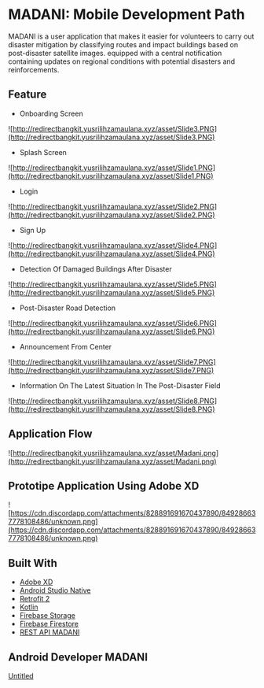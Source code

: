# MADANI: Mobile Development Path

MADANI is a user application that makes it easier for volunteers to carry out disaster mitigation by classifying routes and impact buildings based on post-disaster satellite images. equipped with a central notification containing updates on regional conditions with potential disasters and reinforcements.

## Feature

- Onboarding Screen

![http://redirectbangkit.yusrilihzamaulana.xyz/asset/Slide3.PNG](http://redirectbangkit.yusrilihzamaulana.xyz/asset/Slide3.PNG)

- Splash Screen

![http://redirectbangkit.yusrilihzamaulana.xyz/asset/Slide1.PNG](http://redirectbangkit.yusrilihzamaulana.xyz/asset/Slide1.PNG)

- Login

![http://redirectbangkit.yusrilihzamaulana.xyz/asset/Slide2.PNG](http://redirectbangkit.yusrilihzamaulana.xyz/asset/Slide2.PNG)

- Sign Up

![http://redirectbangkit.yusrilihzamaulana.xyz/asset/Slide4.PNG](http://redirectbangkit.yusrilihzamaulana.xyz/asset/Slide4.PNG)

- Detection Of Damaged Buildings After Disaster

![http://redirectbangkit.yusrilihzamaulana.xyz/asset/Slide5.PNG](http://redirectbangkit.yusrilihzamaulana.xyz/asset/Slide5.PNG)

- Post-Disaster Road Detection

![http://redirectbangkit.yusrilihzamaulana.xyz/asset/Slide6.PNG](http://redirectbangkit.yusrilihzamaulana.xyz/asset/Slide6.PNG)

- Announcement From Center

![http://redirectbangkit.yusrilihzamaulana.xyz/asset/Slide7.PNG](http://redirectbangkit.yusrilihzamaulana.xyz/asset/Slide7.PNG)

- Information On The Latest Situation In The Post-Disaster Field

![http://redirectbangkit.yusrilihzamaulana.xyz/asset/Slide8.PNG](http://redirectbangkit.yusrilihzamaulana.xyz/asset/Slide8.PNG)

## Application Flow

![http://redirectbangkit.yusrilihzamaulana.xyz/asset/Madani.png](http://redirectbangkit.yusrilihzamaulana.xyz/asset/Madani.png)

## Prototipe Application Using Adobe XD

![https://cdn.discordapp.com/attachments/828891691670437890/849286637778108486/unknown.png](https://cdn.discordapp.com/attachments/828891691670437890/849286637778108486/unknown.png)

## Built With

- [Adobe XD](https://www.adobe.com/products/xd.html)
- [Android Studio Native](https://developer.android.com/studio?gclid=Cj0KCQjwh_eFBhDZARIsALHjIKdN_DkjWIonOgxDbdueJpm-h_o4UVbMTdztmVgdcnxHzT1WV4vY3oYaAvcAEALw_wcB&gclsrc=aw.ds)
- [Retrofit 2](https://square.github.io/retrofit/)
- [Kotlin](https://kotlinlang.org)
- [Firebase Storage](https://firebase.google.com/docs/storage)
- [Firebase Firestore](https://firebase.google.com/docs/firestore)
- [REST API MADANI](https://mapping-area.dennyalfa.com/)

## Android Developer MADANI

[Untitled](https://www.notion.so/8ffb24fe21524eb5bd0165307b5e7e9f)